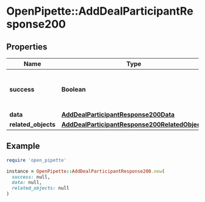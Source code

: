# OpenPipette::AddDealParticipantResponse200

## Properties

| Name | Type | Description | Notes |
| ---- | ---- | ----------- | ----- |
| **success** | **Boolean** | If the request was successful or not | [optional] |
| **data** | [**AddDealParticipantResponse200Data**](AddDealParticipantResponse200Data.md) |  | [optional] |
| **related_objects** | [**AddDealParticipantResponse200RelatedObjects**](AddDealParticipantResponse200RelatedObjects.md) |  | [optional] |

## Example

```ruby
require 'open_pipette'

instance = OpenPipette::AddDealParticipantResponse200.new(
  success: null,
  data: null,
  related_objects: null
)
```

